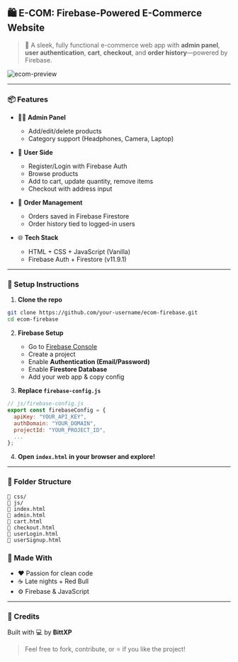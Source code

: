 ## 🛍️ E-COM: Firebase-Powered E-Commerce Website

> 🚀 A sleek, fully functional e-commerce web app with **admin panel**, **user authentication**, **cart**, **checkout**, and **order history**—powered by Firebase.

![ecom-preview](https://via.placeholder.com/900x300?text=E-COM+Project+Preview)

<!-- Optional: Replace with an actual screenshot of your app later -->

---

### 📦 Features

* 🧑‍💼 **Admin Panel**

  * Add/edit/delete products
  * Category support (Headphones, Camera, Laptop)

* 🛒 **User Side**

  * Register/Login with Firebase Auth
  * Browse products
  * Add to cart, update quantity, remove items
  * Checkout with address input

* 📜 **Order Management**

  * Orders saved in Firebase Firestore
  * Order history tied to logged-in users

* 🌐 **Tech Stack**

  * HTML + CSS + JavaScript (Vanilla)
  * Firebase Auth + Firestore (v11.9.1)

---

### 🔧 Setup Instructions

1. **Clone the repo**

```bash
git clone https://github.com/your-username/ecom-firebase.git
cd ecom-firebase
```

2. **Firebase Setup**

   * Go to [Firebase Console](https://console.firebase.google.com/)
   * Create a project
   * Enable **Authentication (Email/Password)**
   * Enable **Firestore Database**
   * Add your web app & copy config

3. **Replace `firebase-config.js`**

```js
// js/firebase-config.js
export const firebaseConfig = {
  apiKey: "YOUR_API_KEY",
  authDomain: "YOUR_DOMAIN",
  projectId: "YOUR_PROJECT_ID",
  ...
};
```

4. **Open `index.html` in your browser and explore!**

---

### 📂 Folder Structure

```
📁 css/
📁 js/
📄 index.html
📄 admin.html
📄 cart.html
📄 checkout.html
📄 userLogin.html
📄 userSignup.html
```

### 🤖 Made With

* ❤️ Passion for clean code
* ☕ Late nights + Red Bull
* ⚙️ Firebase & JavaScript

---

### 📢 Credits

Built with 💻 by **BittXP**

> Feel free to fork, contribute, or ⭐️ if you like the project!

